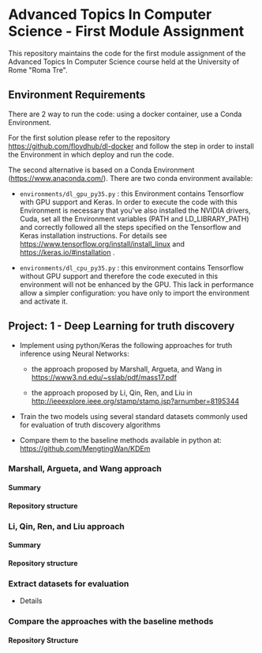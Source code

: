 # Advanced Topics In Computer Science - First Module Assignment
This repository maintains the code for the first module assignment of the Advanced Topics In Computer Science course held at the University of Rome "Roma Tre".

## Environment Requirements
There are 2 way to run the code: using a docker container, use a Conda Environment.

For the first solution please refer to the repository https://github.com/floydhub/dl-docker and follow the step in order to install the Environment in which deploy and run the code.

The second alternative is based on a Conda Environment (https://www.anaconda.com/).
There are two conda environment available:
  
  - `environments/dl_gpu_py35.py` : this Environment contains Tensorflow with GPU support and Keras. In order to execute the code with this Environment is necessary that you've also installed the NVIDIA drivers, Cuda, set all the Environment variables (PATH and LD_LIBRARY_PATH) and correctly followed all the steps specified on the Tensorflow and Keras installation instructions. For details see https://www.tensorflow.org/install/install_linux and https://keras.io/#installation .

  - `environments/dl_cpu_py35.py` : this environment contains Tensorflow without GPU support and therefore the code executed in this environment will not be enhanced by the GPU.
  This lack in performance allow a simpler configuration: you have only to import the environment and activate it.

## Project: 1	- Deep Learning for truth discovery

- Implement using python/Keras the following approaches for truth inference using Neural Networks:

	- the approach proposed by Marshall, Argueta, and Wang in https://www3.nd.edu/~sslab/pdf/mass17.pdf
	
	- the approach proposed by Li, Qin, Ren, and Liu in http://ieeexplore.ieee.org/stamp/stamp.jsp?arnumber=8195344

- Train the two models using several standard datasets commonly used for evaluation of truth discovery algorithms

- Compare them to the baseline methods available in python at: https://github.com/MengtingWan/KDEm

### Marshall, Argueta, and	Wang approach
#### Summary
#### Repository structure

### Li, Qin, Ren, and Liu approach
#### Summary
#### Repository structure

### Extract datasets for evaluation
- Details

### Compare the approaches with the baseline methods
#### Repository Structure

